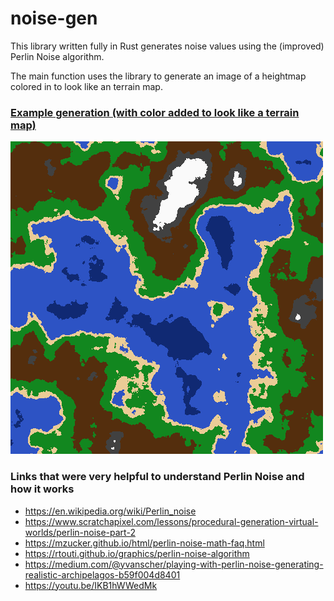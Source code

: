 # noise-gen

 This library written fully in Rust generates noise values using the (improved) Perlin Noise algorithm.
 
 The main function uses the library to generate an image of a heightmap colored in to look like an terrain map.


 ### <ins>Example generation (with color added to look like a terrain map)</ins>
 ![sample](sample_map.png)

### Links that were very helpful to understand Perlin Noise and how it works

- https://en.wikipedia.org/wiki/Perlin_noise
- https://www.scratchapixel.com/lessons/procedural-generation-virtual-worlds/perlin-noise-part-2
- https://mzucker.github.io/html/perlin-noise-math-faq.html
- https://rtouti.github.io/graphics/perlin-noise-algorithm
- https://medium.com/@yvanscher/playing-with-perlin-noise-generating-realistic-archipelagos-b59f004d8401
- https://youtu.be/IKB1hWWedMk